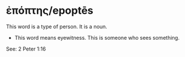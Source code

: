 # ἐπόπτης/epoptēs
This word is a type of person. It is a noun.

* This word means eyewitness. This is someone who sees something.

See: 2 Peter 1:16
